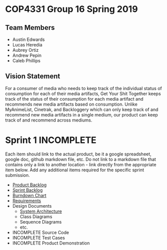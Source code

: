 # COP4331 Group 16 Spring 2019

## Team Members

- Austin Edwards
- Lucas Heredia
- Aubrey Ortiz
- Andrew Pepin
- Caleb Phillips

## Vision Statement

For a consumer of media who needs to keep track of the individual status of consumption for each of their media artifacts, Get Your Shit Together keeps track of the status of their consumption for each media artifact and recommends new media artifacts based on consumption. Unlike MyAnimeList, Cinetrak, and Backloggery which can only keep track of and recommend new media artifacts in a single medium, our product can keep track of and recommend across mediums.

# Sprint 1   INCOMPLETE
Each item should link to the actual product, be it a google spreadsheet, google doc, github markdown file, etc. Do not link to a markdown file that contains only a link to another location - link directly from the appropriate item below. Add any additional items required for the specific sprint submission.

-  [Product Backlog](https://github.com/ortiza0556/COP4331-Group-16/blob/master/BackLog.md)
-  [Sprint Backlog](https://github.com/ortiza0556/COP4331-Group-16/blob/master/Sprint1/BackLog.md)
-  [Burndown Chart](https://github.com/ortiza0556/COP4331-Group-16/blob/master/Sprint1/BurndownChart.png)
-  [Requirements](https://github.com/ortiza0556/COP4331-Group-16/blob/master/Requirements.md)
-  Design Documents
   - [System Architecture](https://github.com/ortiza0556/COP4331-Group-16/blob/master/SystemArcitecture.md)
   - Class Diagrams
   - Sequence Diagrams
   - etc.
-  INCOMPLETE Source Code
-  INCOMPLETE Test Cases
-  INCOMPLETE Product Demonstration
